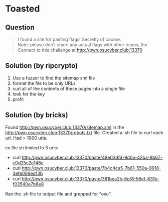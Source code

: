 # Toasted

## Question

> I found a site for pasting flags! Secretly of course.  
> Note: please don't share any actual flags with other teams, thx  
> Connect to this challenge at http://pwn.osucyber.club:13370  

## Solution (by ripcrypto)
1. Use a fuzzer to find the sitemap xml file
2. format the file to be only URLs
3. curl all of the contents of these pages into a single file
4. look for the key
5. profit

## Solution (by bricks)
Found http://pwn.osucyber.club:13370/sitemap.xml in the http://pwn.osucyber.club:13370/robots.txt file. Created a .sh file to curl each url. Had > 1000 urls.

ex file.sh limited to 3 urls:
- curl http://pwn.osucyber.club:13370/paste/48e03df4-9d0a-42ba-8b67-c0d25c2e148e
- curl http://pwn.osucyber.club:13370/paste/7b4c4ce5-7b61-550a-9918-3efe006ed13b
- curl http://pwn.osucyber.club:13370/paste/381bea2b-6ef8-56ef-831b-f03540e7b6e8

Ran the .sh file to output file and grepped for "osu".

